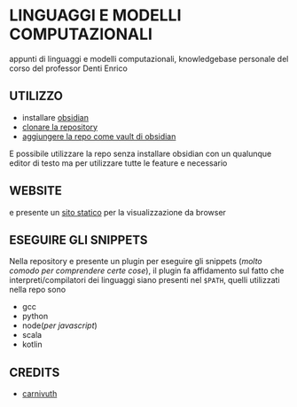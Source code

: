 # LINGUAGGI E MODELLI COMPUTAZIONALI

appunti di linguaggi e modelli computazionali, knowledgebase personale del corso del professor Denti Enrico

## UTILIZZO

- installare [obsidian](https://obsidian.md/)
- [clonare la repository](https://github.com/carnivuth/linguaggi_modelli_computazionali)
- [aggiungere la repo come vault di obsidian](https://help.obsidian.md/Files+and+folders/Manage+vaults#Create+vault+from+an+existing+folder)

E possibile utilizzare la repo senza installare obsidian con un qualunque editor di testo ma per utilizzare tutte le feature e necessario

## WEBSITE

e presente un [sito statico](https://carnivuth.github.io/linguaggi_modelli_computazionali) per la visualizzazione da browser

## ESEGUIRE GLI SNIPPETS

Nella repository e presente un plugin per eseguire gli snippets (*molto comodo per comprendere certe cose*), il plugin fa affidamento sul fatto che interpreti/compilatori dei linguaggi siano presenti nel `$PATH`, quelli utilizzati nella repo sono

- gcc
- python
- node(*per javascript*)
- scala
- kotlin

## CREDITS

- [carnivuth](https://github.com/carnivuth)
